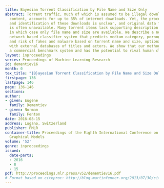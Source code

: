```yaml
---
title: Bayesian Torrent Classification by File Name and Size Only
abstract: Torrent traffic, much of which is assumed to be illegal downloads of copyrighted
  content, accounts for up to 35% of internet downloads. Yet, the process of classification
  and identification of these downloads is unclear, and original data for such studies
  is often unavailable. Many torrent items lack supporting description or meta-data,
  in which case only file name and size are available. We describe a novel Bayesian
  network based classifier system that predicts medium category, pornographic content
  and risk of fakes and malware based on torrent name and size, optionally supplemented
  with external databases of titles and actors. We show that our method outperforms
  a commercial benchmark system and has the potential to rival human classifiers.
layout: inproceedings
series: Proceedings of Machine Learning Research
id: dementiev16
month: 0
tex_title: "{B}ayesian Torrent Classification by File Name and Size Only"
firstpage: 136
lastpage: 146
page: 136-146
sections: 
author:
- given: Eugene
  family: Dementiev
- given: Norman
  family: Fenton
date: 2016-08-15
address: Lugano, Switzerland
publisher: PMLR
container-title: Proceedings of the Eighth International Conference on Probabilistic
  Graphical Models
volume: '52'
genre: inproceedings
issued:
  date-parts:
  - 2016
  - 8
  - 15
pdf: http://proceedings.mlr.press/v52/dementiev16.pdf
# Format based on citeproc: http://blog.martinfenner.org/2013/07/30/citeproc-yaml-for-bibliographies/
---
```

